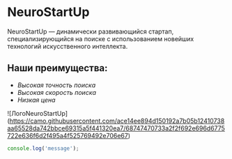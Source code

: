 # **NeuroStartUp**

NeuroStartUp — динамически развивающийся стартап, специализирующийся на поиске с использованием новейших технологий искусственного интеллекта. 

## **Наши преимущества:** ##

* *Высокая точность поиска*
* *Высокая скорость поиска*
* *Низкая цена*

![ЛогоNeuroStartUp] (https://camo.githubusercontent.com/ace14ee894d150192a7b05b12410738aa65528da742bbce69315a5f441320ea7/68747470733a2f2f692e696d6775722e636f6d2f495a4f525769492e706e67)

```javascript
console.log('message');
```